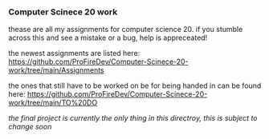 ### Computer Scinece 20 work ###

thease are all my assignments for computer science 20. if you stumble across this and see a mistake or a bug, help is appreceated!

the newest assignments are listed here: https://github.com/ProFireDev/Computer-Scinece-20-work/tree/main/Assignments

the ones that still have to be worked on be for being handed in can be found here: https://github.com/ProFireDev/Computer-Scinece-20-work/tree/main/TO%20DO

*the final project is currently the only thing in this directroy, this is subject to change soon*
